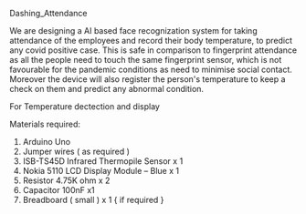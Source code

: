 Dashing_Attendance

We are designing a AI based face recognization system for taking attendance of the employees and record their body temperature, to predict any covid positive case.
This is safe in comparison to fingerprint attendance as all the people need to touch the same fingerprint sensor, which is not favourable for the pandemic conditions as need to minimise social contact.
Moreover the device will also register the person's temperature to keep a check on them and predict any abnormal condition.

For Temperature dectection and display

Materials required:
1) Arduino Uno
2) Jumper wires ( as required )
3) ISB-TS45D Infrared Thermopile Sensor x 1
4) Nokia 5110 LCD Display Module – Blue x 1
5) Resistor 4.75K ohm x 2
6) Capacitor 100nF x1
7) Breadboard ( small ) x 1 { if required }

